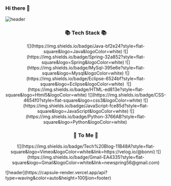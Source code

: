 ### Hi there 👋
![header](https://capsule-render.vercel.app/api?type=waving&color=auto&height=300&section=header&text=Saebom%20Son&fontSize=90)
<h3 align="center">📚 Tech Stack 📚</h3>
<p align="center">
![](https://img.shields.io/badge/Java-bf2e24?style=flat-square&logo=Java&logoColor=white)&nbsp;![](https://img.shields.io/badge/Spring-32a852?style=flat-square&logo=Spring&logoColor=white)&nbsp;![](https://img.shields.io/badge/MySql-395e6e?style=flat-square&logo=Mysql&logoColor=white)&nbsp;![](https://img.shields.io/badge/Eclipse-6524bf?style=flat-square&logo=Eclipse&logoColor=white)&nbsp;
![](https://img.shields.io/badge/HTML-ed813e?style=flat-square&logo=Html5&logoColor=white)&nbsp;![](https://img.shields.io/badge/CSS-4654f0?style=flat-square&logo=css3&logoColor=white)&nbsp;![](https://img.shields.io/badge/JavaScript-fce85d?style=flat-square&logo=JavaScript&logoColor=white)&nbsp;![](https://img.shields.io/badge/Python-3766AB?style=flat-square&logo=Python&logoColor=white)&nbsp;
</p>
<h3 align="center">💜 To Me 💜</h3>
<p align="center">
![](https://img.shields.io/badge/Tech%20Blog-11B48A?style=flat-square&logo=Vimeo&logoColor=white&link=https://velog.io/@bonni)&nbsp;![](https://img.shields.io/badge/Gmail-EA4335?style=flat-square&logo=Gmail&logoColor=white&link=newspring56@gmail.com)
</p>
![header](https://capsule-render.vercel.app/api?type=waving&color=auto&height=100&section=footer)

<!--
**SaebomSon/SaebomSon** is a ✨ _special_ ✨ repository because its `README.md` (this file) appears on your GitHub profile.

Here are some ideas to get you started:

- 🔭 I’m currently working on ...
- 🌱 I’m currently learning ...
- 👯 I’m looking to collaborate on ...
- 🤔 I’m looking for help with ...
- 💬 Ask me about ...
- 📫 How to reach me: ...
- 😄 Pronouns: ...
- ⚡ Fun fact: ...
-->

